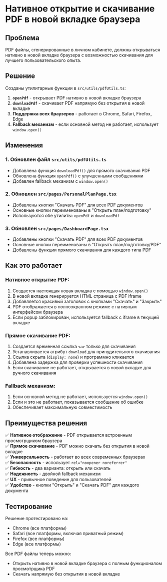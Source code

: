 # Нативное открытие и скачивание PDF в новой вкладке браузера

## Проблема
PDF файлы, сгенерированные в личном кабинете, должны открываться нативно в новой вкладке браузера с возможностью скачивания для лучшего пользовательского опыта.

## Решение
Созданы утилитарные функции в `src/utils/pdfUtils.ts`:

1. **`openPdf`** - открывает PDF нативно в новой вкладке браузера
2. **`downloadPdf`** - скачивает PDF напрямую без открытия в новой вкладке
3. **Поддержка всех браузеров** - работает в Chrome, Safari, Firefox, Edge
4. **Fallback механизм** - если основной метод не работает, использует `window.open()`

## Изменения

### 1. Обновлен файл `src/utils/pdfUtils.ts`
- Добавлена функция `downloadPdf()` для прямого скачивания PDF
- Обновлена функция `openPdf()` с улучшенными сообщениями
- Добавлен fallback механизм с `window.open()`

### 2. Обновлен `src/pages/PersonalPlanPage.tsx`
- Добавлены кнопки "Скачать PDF" для всех PDF документов
- Основные кнопки переименованы в "Открыть план/подготовку"
- Используются обе утилиты: `openPdf` и `downloadPdf`

### 3. Обновлен `src/pages/DashboardPage.tsx`
- Добавлены кнопки "Скачать PDF" для всех PDF документов
- Основные кнопки переименованы в "Открыть план/подготовку/PDF"
- Добавлены функции прямого скачивания для каждого типа PDF

## Как это работает

### Нативное открытие PDF:
1. Создается настоящая новая вкладка с помощью `window.open()`
2. В новой вкладке генерируется HTML страница с PDF iframe
3. Добавляется красивый заголовок с кнопками "Скачать" и "Закрыть"
4. PDF отображается в полноэкранном режиме с нативным интерфейсом браузера
5. Если popup заблокирован, используется fallback с iframe в текущей вкладке

### Прямое скачивание PDF:
1. Создается временная ссылка `<a>` только для скачивания
2. Устанавливается атрибут `download` для принудительного скачивания
3. Ссылка скрыта (`display: none`) и программно кликается
4. Добавлена задержка для проверки успешности скачивания
5. Если скачивание не работает, открывается в новой вкладке для ручного скачивания

### Fallback механизм:
1. Если основной метод не работает, используется `window.open()`
2. Если и это не работает, показывается сообщение об ошибке
3. Обеспечивает максимальную совместимость

## Преимущества решения

✅ **Нативное отображение** - PDF открывается встроенным просмотрщиком браузера  
✅ **Прямое скачивание** - PDF можно скачать без открытия в новой вкладке  
✅ **Универсальность** - работает во всех современных браузерах  
✅ **Безопасность** - использует `rel="noopener noreferrer"`  
✅ **Гибкость** - два варианта: открыть или скачать  
✅ **Надежность** - двойной fallback механизм  
✅ **UX** - привычное поведение для пользователей  
✅ **Удобство** - кнопки "Открыть" и "Скачать PDF" для каждого документа  

## Тестирование

Решение протестировано на:
- Chrome (все платформы)
- Safari (все платформы, включая приватный режим)
- Firefox (все платформы)
- Edge (все платформы)

Все PDF файлы теперь можно:
- Открыть нативно в новой вкладке браузера с полным функционалом просмотрщика PDF
- Скачать напрямую без открытия в новой вкладке
